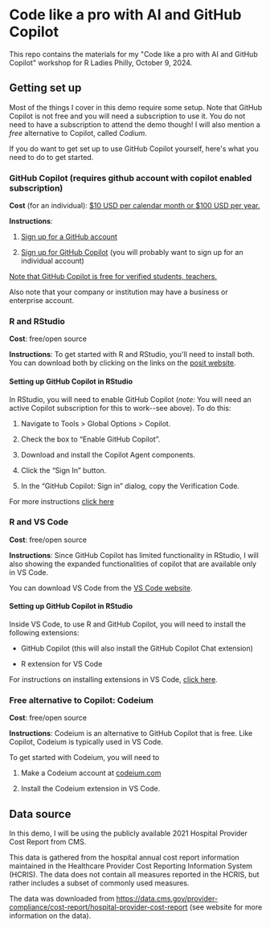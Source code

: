 # Code like a pro with AI and GitHub Copilot


This repo contains the materials for my "Code like a pro with AI and GitHub Copilot" workshop for R Ladies Philly, October 9, 2024.


## Getting set up

Most of the things I cover in this demo require some setup. Note that GitHub Copilot is not free and you will need a subscription to use it. You do not need to have a subscription to attend the demo though! I will also mention a *free* alternative to Copilot, called *Codium*.

If you do want to get set up to use GitHub Copilot yourself, here's what you need to do to get started.



### GitHub Copilot (requires github account with copilot enabled subscription)

**Cost** (for an individual): [$10 USD per calendar month or $100 USD per year.](https://docs.github.com/en/copilot/about-github-copilot/subscription-plans-for-github-copilot)

**Instructions**:

1. [Sign up for a GitHub account](www.github.com)

2. [Sign up for GitHub Copilot](https://copilot.github.com/) (you will probably want to sign up for an individual account)

[Note that GitHub Copilot is free for verified students, teachers.](https://github.com/education/students)

Also note that your company or institution may have a business or enterprise account.



### R and RStudio

**Cost**: free/open source

**Instructions**: To get started with R and RStudio, you'll need to install both. You can download both by clicking on the links on the [posit website](https://posit.co/download/rstudio-desktop/).

#### Setting up GitHub Copilot in RStudio

In RStudio, you will need to enable GitHub Copilot (*note:* You will need an active Copilot subscription for this to work--see above). To do this:

1. Navigate to Tools > Global Options > Copilot.

2. Check the box to “Enable GitHub Copilot”.

3. Download and install the Copilot Agent components.

4. Click the “Sign In” button.

5. In the “GitHub Copilot: Sign in” dialog, copy the Verification Code.

For more instructions [click here](https://docs.posit.co/ide/user/ide/guide/tools/copilot.html)

### R and VS Code 

**Cost**: free/open source

**Instructions**: Since GitHub Copilot has limited functionality in RStudio, I will also showing the expanded functionalities of copilot that are available only in VS Code. 

You can download VS Code from the [VS Code website](https://code.visualstudio.com/).

#### Setting up GitHub Copilot in RStudio

Inside VS Code, to use R and GitHub Copilot, you will need to install the following extensions:

- GitHub Copilot (this will also install the GitHub Copilot Chat extension)

- R extension for VS Code

For instructions on installing extensions in VS Code, [click here](https://code.visualstudio.com/docs/editor/extension-marketplace).



### Free alternative to Copilot: Codeium

**Cost**: free/open source

**Instructions**: Codeium is an alternative to GitHub Copilot that is free. Like Copilot, Codeium is typically used in VS Code.

To get started with Codeium, you will need to 

1. Make a Codeium account at [codeium.com](https://codeium.com/)

2. Install the Codeium extension in VS Code.

## Data source

In this demo, I will be using the publicly available 2021 Hospital Provider Cost Report from CMS. 

This data is gathered from the hospital annual cost report information maintained in the Healthcare Provider Cost Reporting Information System (HCRIS). The data does not contain all measures reported in the HCRIS, but rather includes a subset of commonly used measures.  

The data was downloaded from https://data.cms.gov/provider-compliance/cost-report/hospital-provider-cost-report (see website for more information on the data).